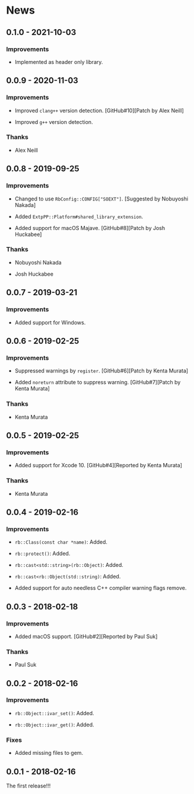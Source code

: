 # News

## 0.1.0 - 2021-10-03

### Improvements

  * Implemented as header only library.

## 0.0.9 - 2020-11-03

### Improvements

  * Improved `clang++` version detection.
    [GitHub#10][Patch by Alex Neill]

  * Improved `g++` version detection.

### Thanks

  * Alex Neill

## 0.0.8 - 2019-09-25

### Improvements

  * Changed to use `RbConfig::CONFIG["SOEXT"]`.
    [Suggested by Nobuyoshi Nakada]

  * Added `ExtpPP::Platform#shared_library_extension`.

  * Added support for macOS Majave.
    [GitHub#8][Patch by Josh Huckabee]

### Thanks

  * Nobuyoshi Nakada

  * Josh Huckabee

## 0.0.7 - 2019-03-21

### Improvements

  * Added support for Windows.

## 0.0.6 - 2019-02-25

### Improvements

  * Suppressed warnings by `register`.
    [GitHub#6][Patch by Kenta Murata]

  * Added `noreturn` attribute to suppress warning.
    [GitHub#7][Patch by Kenta Murata]

### Thanks

  * Kenta Murata

## 0.0.5 - 2019-02-25

### Improvements

  * Added support for Xcode 10.
    [GitHub#4][Reported by Kenta Murata]

### Thanks

  * Kenta Murata

## 0.0.4 - 2019-02-16

### Improvements

  * `rb::Class(const char *name)`: Added.

  * `rb::protect()`: Added.

  * `rb::cast<std::string>(rb::Object)`: Added.

  * `rb::cast<rb::Object(std::string)`: Added.

  * Added support for auto needless C++ compiler warning flags remove.

## 0.0.3 - 2018-02-18

### Improvements

  * Added macOS support.
    [GitHub#2][Reported by Paul Suk]

### Thanks

  * Paul Suk

## 0.0.2 - 2018-02-16

### Improvements

  * `rb::Object::ivar_set()`: Added.

  * `rb::Object::ivar_get()`: Added.

### Fixes

  * Added missing files to gem.

## 0.0.1 - 2018-02-16

The first release!!!
